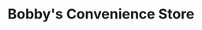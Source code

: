 ---
title: "Bobby's Convenience Store"
url: /berkhamsted/bobbys-convenience-store/
shop: convenience
---